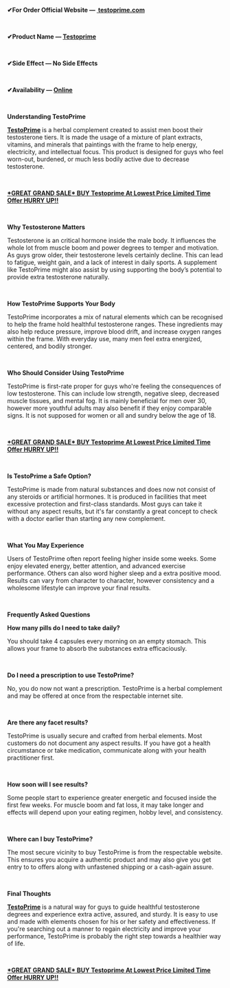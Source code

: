 <p><strong>✔For Order Official Website &mdash; <a href="https://healthidea.org/TestoPrimegwn">&nbsp;testoprime.com</a></strong></p>
<p><strong>&nbsp;</strong></p>
<p><strong>✔Product Name &mdash; <a href="https://healthidea.org/TestoPrimegwn">Testoprime</a></strong></p>
<p><strong>&nbsp;</strong></p>
<p><strong>✔Side Effect &mdash; No Side Effects</strong></p>
<p><strong>&nbsp;</strong></p>
<p><strong>✔Availability &mdash; </strong><a href="https://healthidea.org/TestoPrimegwn"><strong>Online</strong></a></p>
<p><strong>&nbsp;</strong></p>
<p><strong>Understanding TestoPrime</strong></p>
<p><strong><a href="https://healthidea.org/TestoPrimegwn">TestoPrime</a> </strong>is a herbal complement created to assist men boost their testosterone tiers. It is made the usage of a mixture of plant extracts, vitamins, and minerals that paintings with the frame to help energy, electricity, and intellectual focus. This product is designed for guys who feel worn-out, burdened, or much less bodily active due to decrease testosterone.</p>
<p>&nbsp;</p>
<p><strong><a href="https://healthidea.org/TestoPrimegwn">*GREAT GRAND SALE* BUY Testoprime At Lowest Price Limited Time Offer HURRY UP!!</a></strong></p>
<p>&nbsp;</p>
<p><strong>Why Testosterone Matters</strong></p>
<p>Testosterone is an critical hormone inside the male body. It influences the whole lot from muscle boom and power degrees to temper and motivation. As guys grow older, their testosterone levels certainly decline. This can lead to fatigue, weight gain, and a lack of interest in daily sports. A supplement like TestoPrime might also assist by using supporting the body&rsquo;s potential to provide extra testosterone naturally.</p>
<p>&nbsp;</p>
<p><strong>How TestoPrime Supports Your Body</strong></p>
<p>TestoPrime incorporates a mix of natural elements which can be recognised to help the frame hold healthful testosterone ranges. These ingredients may also help reduce pressure, improve blood drift, and increase oxygen ranges within the frame. With everyday use, many men feel extra energized, centered, and bodily stronger.</p>
<p>&nbsp;</p>
<p><strong>Who Should Consider Using TestoPrime</strong></p>
<p>TestoPrime is first-rate proper for guys who're feeling the consequences of low testosterone. This can include low strength, negative sleep, decreased muscle tissues, and mental fog. It is mainly beneficial for men over 30, however more youthful adults may also benefit if they enjoy comparable signs. It is not supposed for women or all and sundry below the age of 18.</p>
<p>&nbsp;</p>
<p><strong><a href="https://healthidea.org/TestoPrimegwn">*GREAT GRAND SALE* BUY Testoprime At Lowest Price Limited Time Offer HURRY UP!!</a></strong></p>
<p>&nbsp;</p>
<p><strong>Is TestoPrime a Safe Option?</strong></p>
<p>TestoPrime is made from natural substances and does now not consist of any steroids or artificial hormones. It is produced in facilities that meet excessive protection and first-class standards. Most guys can take it without any aspect results, but it's far constantly a great concept to check with a doctor earlier than starting any new complement.</p>
<p>&nbsp;</p>
<p><strong>What You May Experience</strong></p>
<p>Users of TestoPrime often report feeling higher inside some weeks. Some enjoy elevated energy, better attention, and advanced exercise performance. Others can also word higher sleep and a extra positive mood. Results can vary from character to character, however consistency and a wholesome lifestyle can improve your final results.</p>
<p>&nbsp;</p>
<p><strong>Frequently Asked Questions</strong></p>
<p><strong>How many pills do I need to take daily?</strong></p>
<p>You should take 4 capsules every morning on an empty stomach. This allows your frame to absorb the substances extra efficaciously.</p>
<p>&nbsp;</p>
<p><strong>Do I need a prescription to use TestoPrime?</strong></p>
<p>No, you do now not want a prescription. TestoPrime is a herbal complement and may be offered at once from the respectable internet site.</p>
<p>&nbsp;</p>
<p><strong>Are there any facet results?</strong></p>
<p>TestoPrime is usually secure and crafted from herbal elements. Most customers do not document any aspect results. If you have got a health circumstance or take medication, communicate along with your health practitioner first.</p>
<p>&nbsp;</p>
<p><strong>How soon will I see results?</strong></p>
<p>Some people start to experience greater energetic and focused inside the first few weeks. For muscle boom and fat loss, it may take longer and effects will depend upon your eating regimen, hobby level, and consistency.</p>
<p>&nbsp;</p>
<p><strong>Where can I buy TestoPrime?</strong></p>
<p>The most secure vicinity to buy TestoPrime is from the respectable website. This ensures you acquire a authentic product and may also give you get entry to to offers along with unfastened shipping or a cash-again assure.</p>
<p>&nbsp;</p>
<p><strong>Final Thoughts</strong></p>
<p><strong><a href="https://healthidea.org/TestoPrimegwn">TestoPrime</a> </strong>is a natural way for guys to guide healthful testosterone degrees and experience extra active, assured, and sturdy. It is easy to use and made with elements chosen for his or her safety and effectiveness. If you're searching out a manner to regain electricity and improve your performance, TestoPrime is probably the right step towards a healthier way of life.</p>
<p>&nbsp;</p>
<p><strong><a href="https://healthidea.org/TestoPrimegwn">*GREAT GRAND SALE* BUY Testoprime At Lowest Price Limited Time Offer HURRY UP!!</a></strong></p>
<p>&nbsp;</p>
